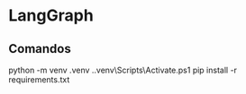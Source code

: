 # LangGraph

## Comandos
python -m venv .venv
.\.venv\Scripts\Activate.ps1 
pip install -r requirements.txt